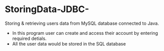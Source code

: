 # StoringData-JDBC-
Storing &amp; retrieving users data from MySQL database connected to Java.

- In this program user can create and access their account by entering required detials.
- All the user data would be stored in the SQL database
